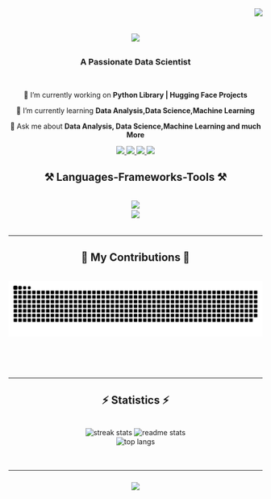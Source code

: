 <img align="right" src="https://visitor-badge.laobi.icu/badge?page_id=mrqadeer.mrqadeer" />


<h1 align="center">
    <img src="https://readme-typing-svg.herokuapp.com/?font=Righteous&size=35&center=true&vCenter=true&width=500&height=70&duration=4000&lines=Hi+There!+👋;+I'm+Qadeer+Ahmad!;" />
</h1>


<h3 align="center">A Passionate Data Scientist</h3>

<br/>

<div align="center">
 
 🔭 I’m currently working on **Python Library | Hugging Face Projects**
 
 🌱 I’m currently learning **Data Analysis,Data Science,Machine Learning**

💬 Ask me about **Data Analysis, Data Science,Machine Learning and much More**

 </div>

<div align="center"> 
  <a href="mailto:mrqadeer1231122@gmail.com">
    <img src="https://img.shields.io/badge/Gmail-333333?style=for-the-badge&logo=gmail&logoColor=red" />
  </a>
  <a href="https://www.linkedin.com/in/qadeer-ahmad-3499a4205/" target="_blank">
    <img src="https://img.shields.io/badge/LinkedIn-0077B5?style=for-the-badge&logo=linkedin&logoColor=white" target="_blank" />
  </a>
  
  <!-- <a href="https://wa.me/92xxxxxxxxxx" target="_blank">
    <img src="https://img.shields.io/badge/WhatsApp-25D366?style=for-the-badge&logo=whatsapp&logoColor=white" alt="WhatsApp">
</a> -->

  <a href="https://github.com/mrqadeer" target="_blank">
     <img src="https://img.shields.io/badge/Portfolio-FF5722?style=for-the-badge&logo=todoist&logoColor=white" target="_blank" /> 
  </a>
  <a href="https://www.kaggle.com/mrqadeer" target="_blank">
     <img src="https://img.shields.io/badge/Kaggle-0077B5?style=for-the-badge&logo=Kaggle&logoColor=white" target="_blank" /> 
  </a>
  
</div>


<h2 align="center">⚒️ Languages-Frameworks-Tools ⚒️</h2>
<br/>
<div align="center">
    <img src="https://skillicons.dev/icons?i=python,mysql,html,css,flask,sklearn,tensorflow,selenium" />
  <br>
    <img src="https://skillicons.dev/icons?i=linux,vscode,pycharm,github,git,docker,anaconda" />
</div>


<br/>
<hr/>

<div align="center">
  <h2>🐍 My Contributions 🐍</h2>
  <br>
  <img alt="snake eating my contributions" src="https://raw.githubusercontent.com/mrqadeer/mrqadeer/output/github-contribution-grid-snake.svg" />
  
  <br/><br/><br/>
</div>

<hr/>




<h2 align="center">⚡ Statistics ⚡</h2>
<br>
<div align=center>
  <img width=390 src="https://streak-stats.demolab.com/?user=mrqadeer&count_private=true&theme=react&border_radius=10" alt="streak stats"/>
  <img width=368 src="https://github-readme-stats.vercel.app/api?username=mrqadeer&count_private=true&show_icons=true&theme=react&rank_icon=github&border_radius=10" alt="readme stats" />
  <br/>
  <img width=325 align="center" src="https://github-readme-stats.vercel.app/api/top-langs/?username=mrqadeer&hide=HTML&langs_count=8&layout=compact&theme=react&border_radius=10&size_weight=0.5&count_weight=0.5&exclude_repo=github-readme-stats" alt="top langs" />
</div>

<br/>
<br/>
<hr/>
<h3 align="center">
    <img src="https://readme-typing-svg.herokuapp.com/?font=Righteous&size=25&center=true&vCenter=true&width=500&height=70&duration=4000&lines=Thanks+For+Visiting!+✌️;+Shoot+Me+Message+On+LinkedIn!;+I'm+Always+Down+To+Collab+:)" />
</h1>
